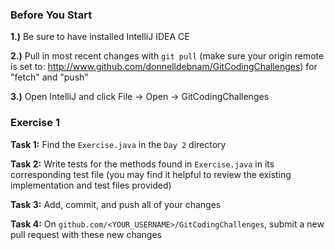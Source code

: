 ### Before You Start
**1.)** Be sure to have installed IntelliJ IDEA CE

**2.)** Pull in most recent changes with ```git pull```
(make sure your origin remote is set to: http://www.github.com/donnelldebnam/GitCodingChallenges) for "fetch" and "push"

**3.)** Open IntelliJ and click File -> Open -> GitCodingChallenges

### Exercise 1
**Task 1:** Find the `Exercise.java` in the `Day 2` directory

**Task 2:** Write tests for the methods found in `Exercise.java` in its corresponding test file (you may find it helpful
to review the existing implementation and test files provided)

**Task 3:** Add, commit, and push all of your changes

**Task 4:** On ``github.com/<YOUR_USERNAME>/GitCodingChallenges``, submit a new pull request with these new changes
